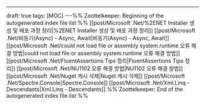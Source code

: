 ---
draft: true
tags: [MOC]
---%% Zoottelkeeper: Beginning of the autogenerated index file list  %%
 [[post/Microsoft .Net/%2ENET Installer 생성 및 배포 과정 정리|%2ENET Installer 생성 및 배포 과정 정리]]
 [[post/Microsoft .Net/비동기(Async) - Async, Await|비동기(Async) - Async, Await]]
 [[post/Microsoft .Net/could not load file or assembly system.runtime 오류 해결 방법|could not load file or assembly system.runtime 오류 해결 방법]]
 [[post/Microsoft .Net/FluentAssertions Tips 정리|FluentAssertions Tips 정리]]
 [[post/Microsoft .Net/NU1102 오류 해결 방법|NU1102 오류 해결 방법]]
 [[post/Microsoft .Net/Nuget 캐시 삭제|Nuget 캐시 삭제]]
 [[post/Microsoft .Net/Spectre.Console|Spectre.Console]]
 [[post/Microsoft .Net/Xml.Linq - Descendants|Xml.Linq - Descendants]]
%% Zoottelkeeper: End of the autogenerated index file list  %%
